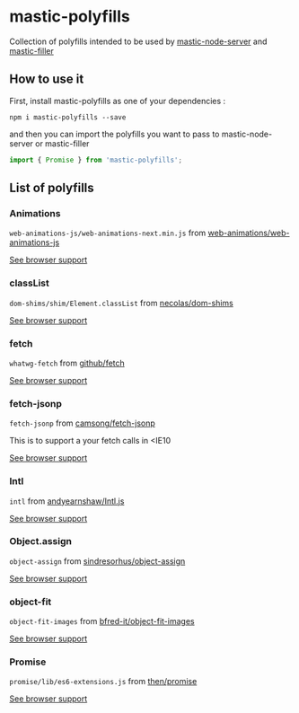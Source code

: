 # mastic-polyfills

Collection of polyfills intended to be used by [mastic-node-server](https://github.com/thibthib/mastic/tree/master/packages/mastic-node-server) and [mastic-filler](https://github.com/thibthib/mastic/tree/master/packages/mastic-filler)

## How to use it

First, install mastic-polyfills as one of your dependencies :

```
npm i mastic-polyfills --save
```

and then you can import the polyfills you want to pass to mastic-node-server or mastic-filler

```js
import { Promise } from 'mastic-polyfills';
```

## List of polyfills

### Animations
`web-animations-js/web-animations-next.min.js` from [web-animations/web-animations-js](https://github.com/web-animations/web-animations-js)

[See browser support](https://github.com/web-animations/web-animations-js/blob/master/docs/support.md#browser-support)
### classList
`dom-shims/shim/Element.classList` from [necolas/dom-shims](https://github.com/necolas/dom-shims)

[See browser support](https://github.com/necolas/dom-shims#browser-support)

### fetch
`whatwg-fetch` from [github/fetch](https://github.com/github/fetch)

[See browser support](https://github.com/github/fetch#browser-support)
### fetch-jsonp
`fetch-jsonp` from [camsong/fetch-jsonp](https://github.com/camsong/fetch-jsonp)

This is to support a your fetch calls in <IE10

[See browser support](https://github.com/camsong/fetch-jsonp#browser-support)
### Intl
`intl` from [andyearnshaw/Intl.js](https://github.com/andyearnshaw/Intl.js)

[See browser support](https://github.com/andyearnshaw/Intl.js#compatibility)

### Object.assign
`object-assign` from [sindresorhus/object-assign](https://github.com/sindresorhus/object-assign)

[See browser support](https://github.com/sindresorhus/object-assign/issues/9)

### object-fit
`object-fit-images` from [bfred-it/object-fit-images](https://github.com/bfred-it/object-fit-images)

[See browser support](https://github.com/bfred-it/object-fit-images#object-fit-images)

### Promise
`promise/lib/es6-extensions.js` from [then/promise](https://github.com/then/promise)

[See browser support](https://github.com/then/promise#installation)
